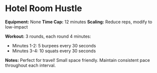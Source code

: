 # Hotel Room Hustle

**Equipment:** None
**Time Cap:** 12 minutes
**Scaling:** Reduce reps, modify to low-impact

**Workout:**
3 rounds, each round 4 minutes:
- Minutes 1-2: 5 burpees every 30 seconds
- Minutes 3-4: 10 squats every 30 seconds

**Notes:** Perfect for travel! Small space friendly. Maintain consistent pace throughout each interval.